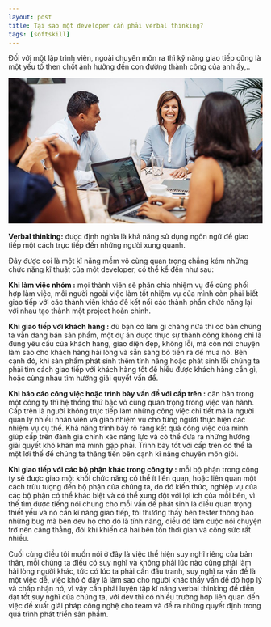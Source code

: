 ```yaml
---
layout: post
title: Tại sao một developer cần phải verbal thinking?
tags: [softskill]
---
```


Đối với một lập trình viên, ngoài chuyên môn ra thì kỹ năng giao tiếp cũng là một yếu tố then chốt ảnh hưởng đến con đường thành công của anh ấy,..

![](/img/Mar_2019/developer_verbal_thinking.jpeg)

**Verbal thinking:** được định nghĩa là khả năng sử dụng ngôn ngữ để giao tiếp một cách trực tiếp đến những người xung quanh.

Đây được coi là một kĩ năng mềm vô cùng quan trọng chẳng kém những chức năng kĩ thuật của một developer, có thể kể đến như sau:

**Khi làm việc nhóm :** mọi thành viên sẽ phân chia nhiệm vụ để cùng phối hợp làm việc, mỗi người ngoài việc làm tốt nhiệm vụ của mình còn phải biết giao tiếp với các thành viên khác để kết nối các thành phần chức năng lại với nhau tạo thành một project hoàn chỉnh.

**Khi giao tiếp với khách hàng :** dù bạn có làm gì chăng nữa thì cơ bản chúng ta vẫn đang bán sản phẩm, một dự án được thực sự thành công không chỉ là đúng yêu cầu của khách hàng, giao diện đẹp, không lỗi, mà còn nói chuyện làm sao cho khách hàng hài lòng và sẵn sàng bỏ tiền ra để mua nó. Bên cạnh đó, khi sản phẩm phát sinh thêm tính năng hoặc phát sinh lỗi chúng ta phải tìm cách giao tiếp với khách hàng tốt để hiểu được khách hàng cần gì, hoặc cùng nhau tìm hướng giải quyết vấn đề.

**Khi báo cáo công việc hoặc trình bày vấn đề với cấp trên :** căn bản trong một công ty thì hệ thống thứ bậc vô cùng quan trọng trong việc vận hành. Cấp trên là người không trực tiếp làm những công việc chi tiết mà là người quản lý nhiều nhân viên và giao nhiệm vụ cho từng người thực hiện các nhiệm vụ cụ thể. Khả năng trình bày rõ ràng kết quả công việc của mình giúp cấp trên đánh giá chính xác năng lực và có thể đưa ra những hướng giải quyết khó khăn mà mình gặp phải. Trình bày tốt với cấp trên có thể là một lợi thế để chúng ta thăng tiến bên cạnh kĩ năng chuyên môn giỏi.

**Khi giao tiếp với các bộ phận khác trong công ty :** mỗi bộ phận trong công ty sẽ được giao một khối chức năng có thể ít liên quan, hoặc liên quan một cách trừu tượng đến bộ phận của chúng ta, do đó kiến thức, nghiệp vụ của các bộ phận có thể khác biệt và có thể xung đột với lợi ích của mỗi bên, vì thế tìm được tiếng nói chung cho mỗi vấn đề phát sinh là điều quan trọng thiết yếu và nó cần kĩ năng giao tiếp, tôi thường thấy bên tester thông báo những bug mà bên dev họ cho đó là tính năng, điều đó làm cuộc nói chuyện trở nên căng thẳng, đôi khi khiến cả hai bên tốn thời gian và công sức rất nhiều.

Cuối cùng điều tôi muốn nói ở đây là việc thể hiện suy nghĩ riêng của bản thân, mỗi chúng ta điều có suy nghĩ và không phải lúc nào cũng phải làm hài lòng người khác, tức có lúc ta phải cần đấu tranh, suy nghĩ ra vấn đề là một việc dễ, việc khó ở đây là làm sao cho người khác thấy vấn đề đó hợp lý và chấp nhận nó, vì vậy cần phải luyện tập kĩ năng verbal thinking để diễn đạt tốt suy nghĩ của chúng ta, với dev thì có nhiều trường hợp liên quan đến việc đề xuất giải pháp công nghệ cho team và đề ra những quyết định trong quá trình phát triển sản phẩm.

